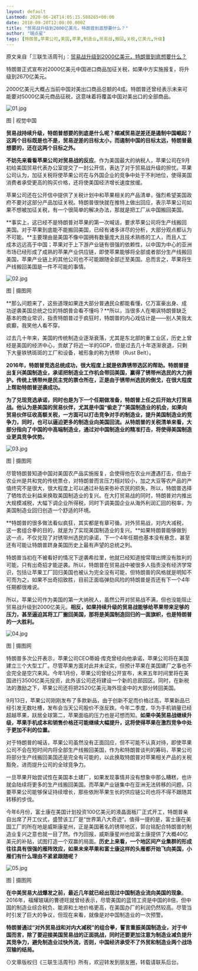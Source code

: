 ```yaml
---
layout: default
Lastmod: 2020-06-26T14:05:15.588265+00:00
date: 2018-09-20T12:00:00.000Z
title: "贸易战升级到2000亿美元，特朗普到底想要什么？"
author: "端点星"
tags: [特朗普,苹果公司,美国,苹果,制造业,贸易战,搬回,关税,亿美元,升级]
---
```


原文来自「三联生活周刊」：[贸易战升级到2000亿美元，特朗普到底想要什么？](http://wechatscope.jmsc.hku.hk:8000/html?fn=wxid_1ytkcyvr0m0g11_2018-09-18_2650662806_wZuSvzxmra.y.tar.gz)

特朗普正式宣布对2000亿美元中国进口商品加征关税，如果中方实施报复，将升级到2670亿美元。

2000亿美元大概占当前中国对美出口商品总额的4成。特朗普还曾经表示未来可能要对5000亿美元商品征税，这意味着将覆盖中国对美出口的全部商品。

![01.jpg](https://images.weserv.nl/?url=https%3A//i.loli.net/2018/09/23/5ba72b9850001.jpg)

图 | 视觉中国

**贸易战持续升级，特朗普想要的到底是什么呢？缩减贸易逆差还是遏制中国崛起？这两个目标既是也不是，贸易逆差的目标太小，而遏制中国的目标太远，特朗普最想要的，还在这两个目标之外。**

**不妨先来看看苹果公司对贸易战的反应**。作为美国最大的纳税人，苹果公司在9月初给美国贸易代表办公室提交了一封公开信，表达了对于贸易战升级的担忧。苹果公司认为，加征关税将使苹果公司在与外国企业的竞争中处于不利地位，使得美国消费者承受更高的购买价格，还将使美国经济增长速度放缓。

苹果公司还在公开信中提供了关税计划中和苹果相关的产品清单，强烈希望美国政府不要对这部分产品加征关税。特朗普很快就在推特上做出回应，表示苹果公司如果不想被加征关税，有一个很简单的解决办法，那就是把工厂从中国搬回美国。

**事实上，这已经不是特朗普对苹果的第一次喊话，要求苹果公司将生产线搬回美国。对于苹果到底能不能搬回美国，已经有诸多详尽的分析，大部分观点都认为不可能。**主要理由是美国不像中国拥有数量庞大且技术熟练的工人，而且人工成本远远高于中国；苹果对于上下游产业链有很强的依赖性，以中国为中心的亚洲市场已经形成了成熟的苹果产业供应链，即使苹果能够将全部或者部分生产线搬回美国，苹果产业链上的其他公司也不可能跟随全部迁至美国。总而言之，苹果将生产线搬回美国是一件不可能的事情。

![02.jpg](https://images.weserv.nl/?url=https%3A//i.loli.net/2018/09/23/5ba72b984056e.jpg)

图 | 摄图网

**那么问题来了，这些道理如果连大部分普通民众都能看懂，亿万富豪出身、成功逆袭美国总统之位的特朗普会看不懂吗？**所以，当很多人在嘲讽特朗普缺乏基本的商业常识，指责特朗普过于疯狂时，特朗普的内心戏估计是——别人笑我太疯癫，我笑他人看不穿。

过去几十年来，美国的传统制造业逐渐衰落，尤其是东北部的重工业区，历史上曾经是美国的经济中心，贡献了将近一半的GDP，但是过去几十年逐渐衰退，只剩下大量铁锈斑斑的工厂和设备，被形象的称为锈带（Rust Belt）。

**2016年，特朗普竞选总统成功，很大程度上就是依靠锈带选区的帮助。特朗普提出复兴美国制造业，承诺把制造业工作机会带回美国，赢得了锈带州选民的大力拥护。传统上锈带州是民主党的票仓所在，正是由于锈带州选民的倒戈，在很大程度上帮助特朗普逆袭成功。**

**为了兑现竞选承诺，同时也是为下一个任期做准备，特朗普上任之后开始大打贸易战。他认为是美国的贸易伙伴，尤其是中国“偷走了”美国制造业的机会，如果向贸易伙伴征收高额关税，一方面可以打击竞争对手的制造业，提升美国制造业的竞争力，同时，也可以逼迫更多的制造业向美国回流。从特朗普的关税清单来看，大部分指向了中国的中高端制造业，通过对中国制造业的精准打击，将使得美国制造业更具竞争优势。**

![03.jpg](https://images.weserv.nl/?url=https%3A//i.loli.net/2018/09/23/5ba72b9843278.jpg)

图 | 摄图网

尽管特朗普知道中国对美国农产品实施报复，会使得他在农业州遭遇打击，但由于农业州是共和党的传统票仓，对特朗普而言压力相对较小，加之大豆等农产品的产值终究不是很大，很大程度上可以通过补贴来弥补农民的损失，所以，特朗普选择了牺牲农业利益来换取美国制造业的复兴。在大打贸易战的同时，特朗普对内推出大规模减税，大幅下调企业所得税，同时下调美国企业从海外利润汇回的税率，为美国制造业回归创造一个舒适的环境。

**特朗普的很多做法看似疯狂，其实都是有章可循，对外贸易战，对内大减税，这一套组合拳的目的，就是为了实现美国制造业的复兴。**如果特朗普能够做到这一点，不仅兑现了对锈带州选民的承诺，下一个4年任期也基本没有悬念，甚至还有可能让特朗普跻身美国历史上最有声望的总统之列。

特朗普当初在不被看好的情况下逆袭希拉里，他就已经知道按常理出牌没有胜利的可能，只有出奇招才能逆袭。所以，特朗普在贸易战中被很多人指责没有经济学常识，包括让苹果工厂回归美国也被认为完全没有可能，但特朗普的风格就是明知不可而为之，如果不出奇招致胜，目前正面临弹劾风险的特朗普是否还有下一个4年任期都很难说。

所以，苹果公司作为美国的第一大纳税人，虽然公开对贸易战不满，但也没能阻止贸易战升级到2000亿美元。**相反，如果持续升级的贸易战能够给苹果带来足够的压力，甚至逼迫其将工厂搬回美国，那将是美国制造回归的一面旗帜，也是特朗普的一大胜利。**

![04.jpg](https://images.weserv.nl/?url=https%3A//i.loli.net/2018/09/23/5ba72b983dc5b.jpg)

图 | 摄图网

特朗普多次公开表示，苹果公司CEO蒂姆·库克曾经向他承诺，苹果公司将在美国建立三个大型工厂。尽管苹果方面对此并未证实，但预计苹果在美国建厂之事也不会完全是空穴来风。今年1月份，苹果公司曾经公开宣布，未来五年时间里将在美国进行3500亿美元投资，此外该公司还将建设一个新的总部园区。同时，在新税法的激励之下，苹果公司还将把2520亿美元海外现金中的大部分转回美国。

9月13日，苹果公司刚刚发布了多款新品，由于创新不足而价格过高，苹果新品已经引发无数吐槽，发布会当天公司股价不涨反跌。今年二季度，华为手机销量已经超越苹果，跃居全球第二，苹果面临的压力也是可想而知。**如果中美贸易战继续升级，苹果手机成本和销售价格还可能继续大幅提升，这将使得苹果在激烈竞争中处于更加不利的位置。**

对于特朗普的喊话，苹果公司虽然没有正面回应，但不可能不认真对待，即使苹果公司不会在短时间内将全部生产线搬回美国，作为和特朗普谈判的筹码，苹果公司将部分生产线搬回美国还是完全有可能的，以此换取特朗普对苹果相关产品的关税豁免，进而提升公司的全球竞争力。

一旦苹果开始尝试性在美国本土建厂，如果发现事情并没有想象中那么糟糕，也许就会陆续将更多的生产线搬回美国。而苹果产业链集中在亚洲无法转移的问题，只要苹果公司能够保证持续增长，那些依附苹果生长的供应链公司也将不得不跟随其转移的步伐。

今年6月份，富士康在美国计划投资100亿美元的液晶面板厂正式开工，特朗普亲自出席了开工仪式，盛赞该工厂是“世界第八大奇迹”。值得一提的是，富士康在美国工厂的所在地是威斯康星州，正是美国著名的锈带地区，郭台铭配合特朗普的制造业复兴之意也就一目了然。作为回报，威斯康星州也给富士康提供了大概40亿美元的补贴，试图打造一个双赢的局面。**历史上来看，一个地区间产业集群的形成往往具有很强的雁阵效应，如果未来苹果和富士康这样的头雁都开始飞向美国，小雁们有什么理由不紧紧跟随呢？**

![05.jpg](https://images.weserv.nl/?url=https%3A//i.loli.net/2018/09/23/5ba72c8b7d639.jpg)

图 | 摄图网

**在中美贸易大战爆发之前，最近几年就已经出现过中国制造业流向美国的现象**。2016年，福耀玻璃的曹德旺就曾经表示，尽管美国的蓝领工资是中国的8倍，但中国的制造业综合税负、能源和土地价格更高，在美国办厂的利润仍然较高。尽管当时引发了巨大的争议，但现在来看，就像是对中国制造业的一次预警。

**特朗普通过“对外贸易战和对内大减税”的组合拳，誓言重振美国制造业，对于中国而言，除了要迎接美国贸易战的正面挑战，同时还要更加注意为制造业减负提升其竞争力，避免制造业过快外流，否则，中国经济承受不了外贸和制造业两个战场双输的结局。**

⊙文章版权归《三联生活周刊》所有，欢迎转发到朋友圈，转载请联系后台。

